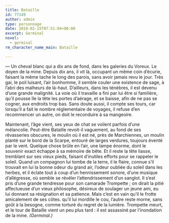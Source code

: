 ```yaml
---
title: Bataille
id: 77149
author: admin
type: personnage
date: 2010-02-15T07:51:04+00:00
excerpt: Germinal
novel:
  - germinal
rm_character_name_main: Bataille

---
```

— Un cheval blanc qui a dix ans de fond, dans les galeries du Voreux. Le doyen de la mine. Depuis dix ans, il vit là, occupant un même coin d&rsquo;écurie, faisant la même tache le long des parois, sans avoir jamais revu le jour. Très gai, le poil luisant, l&rsquo;air bonhomme, il semble couler une existence de sage, à l&rsquo;abri des malheurs de là-haut. D&rsquo;ailleurs, dans les ténèbres, il est devenu d&rsquo;une grande malignité. La voie où il travaille a fini par lui être si familière, qu&rsquo;il pousse île la tête les portes d&rsquo;aérage, et se baisse, afin de ne pas se cogner, aux endroits trop bas. Sans doute aussi, il compte ses tours, car lorsqu&rsquo;il a fait le nombre réglementaire de voyages, il refuse d&rsquo;en recommencer un autre, on doit le reconduire à sa mangeoire.

Maintenant, l&rsquo;âge vient, ses yeux de chat se voilent parfois d&rsquo;une mélancolie. Peut-être Bataille revoit-il vaguement, au fond de ses rêvasseries obscures, le moulin où il est né, près de Marchiennes, un moulin planté sur le bord de la Scarpe, entouré de larges verdures, toujours éventé par le vent. Quelque chose brûle en l&rsquo;air, une lampe énorme, dont le souvenir exact échappe à sa mémoire de bête. Et il reste la tête liasse, tremblant sur ses vieux pieds, faisant d&rsquo;inutiles efforts pour se rappeler le soleil. Quand un compagnon lui tombe de la terre, il le flaire, connue s&rsquo;il trouvait en lui la bonne odeur du grand air, l&rsquo;odeur oubliée du soleil dans les herbes, et il éclate tout à coup d&rsquo;un hennissement sonore, d&rsquo;une musique d&rsquo;allégresse, où semble se révéler l&rsquo;attendrissement d&rsquo;un sanglot. Il s&rsquo;est pris d&rsquo;une grande tendresse pour son camarade Trompette ; on dirait la pitié affectueuse d&rsquo;un vieux philosophe, désireux de soulager un jeune ami, eu lui donnant sa résignation et sa patience. Mais c&rsquo;est en vain qu&rsquo;il le frotte amicalement de ses côtes. qu&rsquo;il lui mordille le cou, l&rsquo;autre reste morne, sans goût à la besogne, comme torturé du regret de la lumière. Trompette meurt, et le tour de Bataille vient un peu plus tard : il est assassiné par l&rsquo;inondation de la mine. _(Germinal.)_